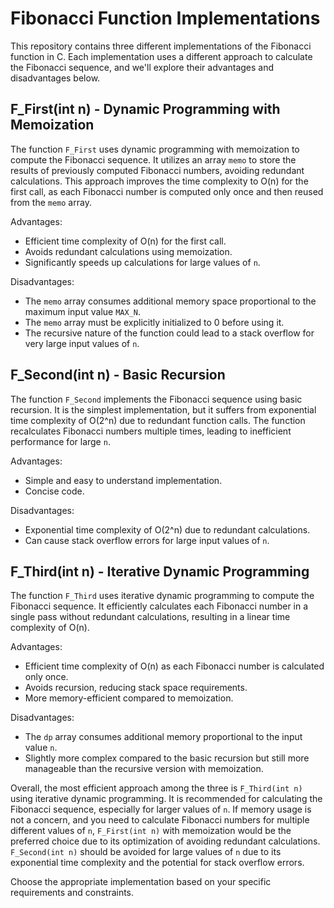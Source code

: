 # Fibonacci Function Implementations

This repository contains three different implementations of the Fibonacci function in C. Each implementation uses a different approach to calculate the Fibonacci sequence, and we'll explore their advantages and disadvantages below.

## F_First(int n) - Dynamic Programming with Memoization

The function `F_First` uses dynamic programming with memoization to compute the Fibonacci sequence. It utilizes an array `memo` to store the results of previously computed Fibonacci numbers, avoiding redundant calculations. This approach improves the time complexity to O(n) for the first call, as each Fibonacci number is computed only once and then reused from the `memo` array.

Advantages:
- Efficient time complexity of O(n) for the first call.
- Avoids redundant calculations using memoization.
- Significantly speeds up calculations for large values of `n`.

Disadvantages:
- The `memo` array consumes additional memory space proportional to the maximum input value `MAX_N`.
- The `memo` array must be explicitly initialized to 0 before using it.
- The recursive nature of the function could lead to a stack overflow for very large input values of `n`.

## F_Second(int n) - Basic Recursion

The function `F_Second` implements the Fibonacci sequence using basic recursion. It is the simplest implementation, but it suffers from exponential time complexity of O(2^n) due to redundant function calls. The function recalculates Fibonacci numbers multiple times, leading to inefficient performance for large `n`.

Advantages:
- Simple and easy to understand implementation.
- Concise code.

Disadvantages:
- Exponential time complexity of O(2^n) due to redundant calculations.
- Can cause stack overflow errors for large input values of `n`.

## F_Third(int n) - Iterative Dynamic Programming

The function `F_Third` uses iterative dynamic programming to compute the Fibonacci sequence. It efficiently calculates each Fibonacci number in a single pass without redundant calculations, resulting in a linear time complexity of O(n).

Advantages:
- Efficient time complexity of O(n) as each Fibonacci number is calculated only once.
- Avoids recursion, reducing stack space requirements.
- More memory-efficient compared to memoization.

Disadvantages:
- The `dp` array consumes additional memory proportional to the input value `n`.
- Slightly more complex compared to the basic recursion but still more manageable than the recursive version with memoization.

Overall, the most efficient approach among the three is `F_Third(int n)` using iterative dynamic programming. It is recommended for calculating the Fibonacci sequence, especially for larger values of `n`. If memory usage is not a concern, and you need to calculate Fibonacci numbers for multiple different values of `n`, `F_First(int n)` with memoization would be the preferred choice due to its optimization of avoiding redundant calculations. `F_Second(int n)` should be avoided for large values of `n` due to its exponential time complexity and the potential for stack overflow errors.

Choose the appropriate implementation based on your specific requirements and constraints.
